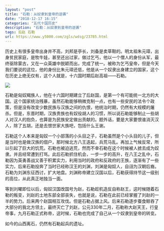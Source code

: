 ```yaml
---
layout: "post"
title: "石勒：从奴隶到皇帝的逆袭"
date: "2018-12-17 16:15"
categories: "五代十国历史"
description: "石勒：从奴隶到皇帝的逆袭"
tags: 后赵 石勒
url: https://www.y5000.com/zgls/wdsg/23785.html
---
```






历史上有很多皇帝出身并不高，刘邦是亭长，刘备是卖草鞋的。明太祖朱元璋，出身贫民家庭，是牧牛娃，甚至还出过家，做过乞丐，他以一个僧人的身份从军，最终驱除蒙古，又在一众英雄中脱颖而出，完成了统一。被称为乞丐皇帝，但是今天我们要说的这位，他的身份比朱元璋还低，他是从一个奴隶出身建立的国家，这个在历史上绝无仅有，这个人就是，十六国时期后赵高祖——石勒。

![](https://img.y5000.comhttps://gss3.bdstatic.com/-Po3dSag_xI4khGkpoWK1HF6hhy/baike/c0%3Dbaike80%2C5%2C5%2C80%2C26/sign=aacb95786759252db71a155655f2685e/d0c8a786c9177f3e143b8b6f77cf3bc79f3d5640.jpg)

石勒是匈奴羯族人，他在十六国时期建立了后赵国，是第一个有可能统一北方的大国。这个国家统治残暴，虽然石勒能够稍微克制一点，也有一些安民的法令个政策，但是没有改变少数民族与汉族之间的仇恨，他统治时期，仍然有大规模的屠杀。但是，东晋时期，汉族贵族也有奴役胡人的习惯，所以说石勒能够制止一些胡人对汉人的抱负，也算是为民族安定做出贡献的。题外话，要是大家要恨谁消灭汉人，除了五胡，还是去恨世家大族吧，包括什么王谢。

石勒这个人本来是匈奴一个小部落的小头目之子，石勒虽然是个小头目的儿子，但是当时也是做汉族的佃户，那时候北方八王迭起，兵荒马乱。再加上气候反常，所以引起了巨大的饥荒。石勒也被迫逃荒，然而不幸石勒在这个时候被人掳去成为奴隶。并且经常遭到打骂。此后石勒抓住机会，一步一步的高升，在八王之乱中，石勒因为英勇善战又善于积累实力，利用当时的政府和反政府的王族，逐渐有了一些实力，后来石勒投奔了当时已经称汉王的刘渊，刘渊是匈奴人，自诩为汉朝后裔。石勒为刘渊东征西讨，扩大地盘。刘渊称帝建立汉国以后，石勒获得持节这一级别的高位，从此真正地独当一面。

等到刘曜即位以后，匈奴汉国改国号为赵，石勒趁机造反自称赵王，这时候随着石勒的叛变，刘赵的土地东部全部丧失，也就是说，石勒在此前已经掌握了刘赵的一半的势力。后来两个赵国相互攻伐。但是石勒占据上风。后来石勒逐步蚕食鲸吞了大部分的我北方领土，最终灭亡了刘赵，公元330年二月，石勒称大赵天王，行皇帝事，九月石勒正式称帝，这时候，石勒也完成了自己从一个奴隶到皇帝的转变。

如今的山西离石，仍然有石勒起兵的遗址。

